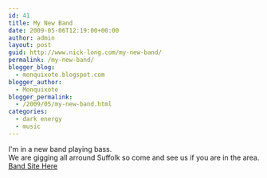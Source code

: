 ```yaml
---
id: 41
title: My New Band
date: 2009-05-06T12:19:00+00:00
author: admin
layout: post
guid: http://www.nick-long.com/my-new-band/
permalink: /my-new-band/
blogger_blog:
  - monquixote.blogspot.com
blogger_author:
  - Monquixote
blogger_permalink:
  - /2009/05/my-new-band.html
categories:
  - dark energy
  - music
---
```

I'm in a new band playing bass.  
We are gigging all arround Suffolk so come and see us if you are in the area.  
[Band Site Here](http://www.darkenergyband.com/)